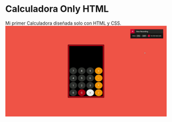 # Calculadora Only HTML

Mi primer Calculadora diseñada solo con HTML y CSS.
![Demo de la calculadora](Assets/calculatorHTML-demo.gif) 
